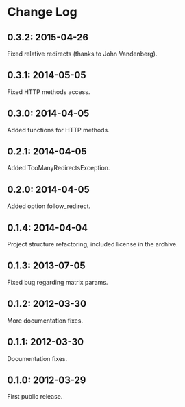 Change Log
==========

0.3.2: 2015-04-26
-----------------

Fixed relative redirects (thanks to John Vandenberg).

0.3.1: 2014-05-05
-----------------

Fixed HTTP methods access.

0.3.0: 2014-04-05
-----------------

Added functions for HTTP methods.

0.2.1: 2014-04-05
-----------------

Added TooManyRedirectsException.

0.2.0: 2014-04-05
-----------------

Added option follow_redirect.

0.1.4: 2014-04-04
-----------------

Project structure refactoring, included license in the archive.

0.1.3: 2013-07-05
-----------------

Fixed bug regarding matrix params.

0.1.2: 2012-03-30
-----------------

More documentation fixes.

0.1.1: 2012-03-30
-----------------

Documentation fixes.

0.1.0: 2012-03-29
-----------------

First public release.
